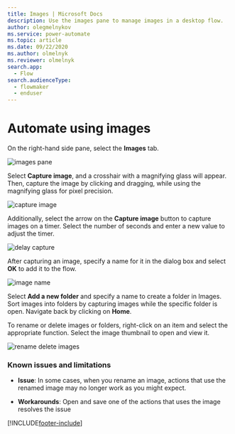 ```yaml
---
title: Images | Microsoft Docs
description: Use the images pane to manage images in a desktop flow.
author: olegmelnykov
ms.service: power-automate
ms.topic: article
ms.date: 09/22/2020
ms.author: olmelnyk
ms.reviewer: olmelnyk
search.app: 
  - Flow
search.audienceType: 
  - flowmaker
  - enduser
---
```


# Automate using images



On the right-hand side pane, select the **Images** tab.

![images pane](\media\images\images-pane.png)

Select **Capture image**, and a crosshair with a magnifying glass will appear. Then, capture the image by clicking and dragging, while using the magnifying glass for pixel precision.

![capture image](\media\images\capture-image.png)

Additionally, select the arrow on the **Capture image** button to capture images on a timer. Select the number of seconds and enter a new value to adjust the timer.

![delay capture](\media\images\delay-capture.png)

After capturing an image, specify a name for it in the dialog box and select **OK** to add it to the flow.

![image name](\media\images\image-name.png)

Select **Add a new folder** and specify a name to create a folder in Images. Sort images into folders by capturing images while the specific folder is open. Navigate back by clicking on **Home**.

To rename or delete images or folders, right-click on an item and select the appropriate function. Select the image thumbnail to open and view it.

![rename delete images](\media\images\rename-delete-images.png)

### Known issues and limitations

- **Issue**: In some cases, when you rename an image, actions that use the renamed image may no longer work as you might expect.


- **Workarounds**: Open and save one of the actions that uses the image resolves the issue




[!INCLUDE[footer-include](../includes/footer-banner.md)]